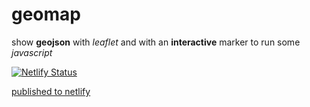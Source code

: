 # geomap
show **geojson** with *leaflet* and with an **interactive** marker to run some *javascript*

[![Netlify Status](https://api.netlify.com/api/v1/badges/d356eae1-9bc8-4ab3-9102-c45a79eeee79/deploy-status)](https://app.netlify.com/sites/eager-jepsen-063b1b/deploys)

[published to netlify](https://eager-jepsen-063b1b.netlify.app/index.html)
